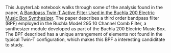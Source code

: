 This JupyterLab notebook walks through some of the analysis found in the paper, [A Bandpass Twin-T Active Filter Used in the Buchla 200 Electric Music Box Synthesizer](https://arxiv.org/abs/2411.11358). The paper describes a third order bandpass filter (BPF) employed in the Buchla Model 295 10 Channel Comb Filter, a synthesizer module developed as part of the Buchla 200 Electric Music Box. The BPF described has a unique arrangement of elements not found in the typical Twin-T configuration, which makes this BPF a interesting candiditate to study.
